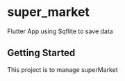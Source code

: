 # super_market

Flutter App using Sqflite to save data

## Getting Started

This project is to manage superMarket


